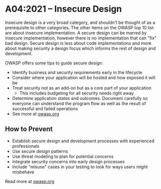 # A04:2021 – Insecure Design
Insecure design is a very broad category, and shouldn't be thought of as a prerequisite to other categories. The other items on the OWASP top 10 list are about insecure implementation. A secure design can be marred by insecure implementation, however there is no implementation that can "fix" bad design. Secure design is less about code implementations and more about making security a design focus which informs the rest of design and development.

OWASP offers some tips to guide secure design:
 - Identify business and security requirements early in the lifecycle
 - Consider where your application will be hosted and how exposed it will be
 - Treat security not as an add-on but as a core part of your application
   - This includes budgeting for all security needs right away
 - Determine application states and outcomes. Document carefully so everyone can understand the program flow as well as the result of successful and failed operations
 - See more at [owasp.org](https://owasp.org/Top10/A04_2021-Insecure_Design/)

## How to Prevent
 - Establish secure design and development processes with experienced professionals
 - Use secure design patterns
 - Use threat modeling to plan for potential concerns
 - Integrate security concerns into early design processes
 - Include "misuse" cases in your testing to look for ways users might misbehave


Read more at [owasp.org](https://owasp.org/Top10/A04_2021-Insecure_Design/)
